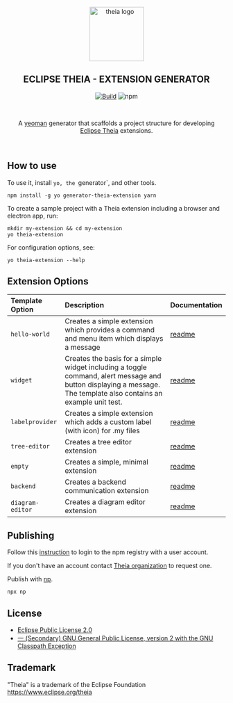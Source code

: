 <div align='center'>
<br />
<img src='https://raw.githubusercontent.com/theia-ide/generator-theia-extension/master/logo/theia.svg?sanitize=true' alt='theia logo' width='125'>

<h2>ECLIPSE THEIA - EXTENSION GENERATOR</h2>



[![Build](https://github.com/theia-ide/generator-theia-extension/workflows/Build/badge.svg?branch=master)](https://github.com/theia-ide/generator-theia-extension/actions?query=branch%3Amaster)
![npm](https://img.shields.io/npm/v/generator-theia-extension?color=blue)

<br />

A [yeoman](https://yeoman.io/) generator that scaffolds a project structure for developing [Eclipse Theia](https://github.com/eclipse-theia/theia) extensions.


<br />

</div>


## How to use

To use it, install `yo, the `generator`, and other tools.

```
npm install -g yo generator-theia-extension yarn
```

To create a sample project with a Theia extension including a browser and electron app, run:

```
mkdir my-extension && cd my-extension
yo theia-extension
```

For configuration options, see:

```
yo theia-extension --help
```

## Extension Options


| Template Option | Description | Documentation |
|:---|:---|:---|
| `hello-world` | Creates a simple extension which provides a command and menu item which displays a message | [readme](https://github.com/eclipse-theia/generator-theia-extension/blob/master/templates/hello-world/README.md) |
| `widget` | Creates the basis for a simple widget including a toggle command, alert message and button displaying a message. The template also contains an example unit test. | [readme](https://github.com/eclipse-theia/generator-theia-extension/blob/master/templates/widget/README.md) |
| `labelprovider` | Creates a simple extension which adds a custom label (with icon) for .my files | [readme](https://github.com/eclipse-theia/generator-theia-extension/blob/master/templates/labelprovider/README.md) |
| `tree-editor` | Creates a tree editor extension | [readme](https://github.com/eclipse-theia/generator-theia-extension/blob/master/templates/tree-editor/README.md) |
| `empty` | Creates a simple, minimal extension | [readme](https://github.com/eclipse-theia/generator-theia-extension/blob/master/templates/empty/README.md) |
| `backend` | Creates a backend communication extension | [readme](https://github.com/eclipse-theia/generator-theia-extension/blob/master/templates/backend/README.md) |
| `diagram-editor` | Creates a diagram editor extension | [readme](https://github.com/eclipse-glsp/glsp-examples/blob/master/README.md) |



## Publishing

Follow this [instruction](https://docs.npmjs.com/cli/adduser) to login to the npm registry with a user account.

If you don't have an account contact [Theia organization](https://www.npmjs.com/~theia) to request one.

Publish with [np](https://github.com/sindresorhus/np#np--).

    npx np


## License

- [Eclipse Public License 2.0](LICENSE)
- [一 (Secondary) GNU General Public License, version 2 with the GNU Classpath Exception](LICENSE)


## Trademark
"Theia" is a trademark of the Eclipse Foundation
https://www.eclipse.org/theia
